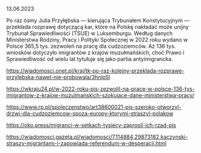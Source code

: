 13.06.2023

Po raz ósmy Julia Przyłębska — kierująca Trybunałem Konstytucyjnym — przekłada rozprawę dotyczącą kar, które na Polskę nakładać może unijny Trybunał Sprawiedliwości (TSUE) w Luksemburgu. Według danych Ministerstwa Rodziny, Pracy i Polityki Społecznej w 2022 roku wydano w Polsce 365,5 tys. zezwoleń na pracę dla cudzoziemców. Aż 136 tys. wniosków dotyczyło imigrantów z krajów muzułmańskich, choć Prawo i Sprawiedliwość od wielu lat tytułuje się jako partia antyimigrancka.

https://wiadomosci.onet.pl/kraj/tk-po-raz-kolejny-przeklada-rozprawe-przylebska-nawet-nie-probowala/3hnlp5l

https://wkraju24.pl/w-2022-roku-pis-zezwolil-na-prace-w-polsce-136-tys-imigrantow-z-krajow-muzulmanskich-szokujace-dane-ministerstwa-pracy/

https://www.rp.pl/spoleczenstwo/art38600021-pis-szeroko-otworzyl-drzwi-dla-cudzoziemcow-spoza-europy-ktorymi-straszyl-polakow

https://oko.press/migranci-w-setkach-tysiecy-zaprosil-ich-rzad-pis

https://wiadomosci.gazeta.pl/wiadomosci/7,114884,29873182,kaczynski-straszy-migrantami-i-zapowiada-referendum-w-desperacji.html